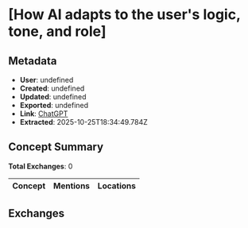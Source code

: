 # \[How AI adapts to the user's logic, tone, and role\]

## Metadata

- **User**: undefined
- **Created**: undefined
- **Updated**: undefined
- **Exported**: undefined
- **Link**: [ChatGPT](undefined)
- **Extracted**: 2025-10-25T18:34:49.784Z

## Concept Summary

**Total Exchanges**: 0

| Concept | Mentions | Locations |
|---------|----------|----------|

## Exchanges

